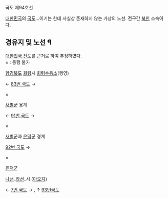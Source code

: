 국도 제94호선  

[대한민국](%EB%8C%80%ED%95%9C%EB%AF%BC%EA%B5%AD.md)의
[국도](%EA%B5%AD%EB%8F%84.md)…이기는 한데 사실상 존재하지 않는 가상의 노선. 전구간
[북한](%EB%B6%81%ED%95%9C.md) 소속이다.

## 경유지 및 노선 ¶

[대한민국 전도](http://www.ngii.go.kr/geography/map_korea.do?code=3)를 근거로 하여 추정하였다.  
× : 통행 불가

  

[함경북도](%ED%95%A8%EA%B2%BD%EB%B6%81%EB%8F%84.md)
[회령](%ED%9A%8C%EB%A0%B9.md)시 [회령수용소](%ED%9A%8C%EB%A0%B9%20%EC%88%98%EC%9A%A9%EC%86%8C.md)(행영)

← [83번 국도](83%EB%B2%88%20%EA%B5%AD%EB%8F%84.md) →

×

[새별](%EC%83%88%EB%B3%84.md)군 용계

← [91번 국도](91%EB%B2%88%20%EA%B5%AD%EB%8F%84.md) →

×

[새별](%EC%83%88%EB%B3%84.md)군과 [은덕](%EC%9D%80%EB%8D%95%EA%B5%B0.md)군 경계

[92번 국도](92%EB%B2%88%20%EA%B5%AD%EB%8F%84.md) →

×

[은덕](%EC%9D%80%EB%8D%95%EA%B5%B0.md)군

[나선](%EB%82%98%EC%84%A0.md)_[라선](%EB%9D%BC%EC%84%A0.md)_시
([아오지](%EC%95%84%EC%98%A4%EC%A7%80.md))

← [7번 국도](7%EB%B2%88%20%EA%B5%AD%EB%8F%84.md) → , ↑ [93번국도](93%EB%B2%88%20%EA%B5%AD%EB%8F%84.md)

